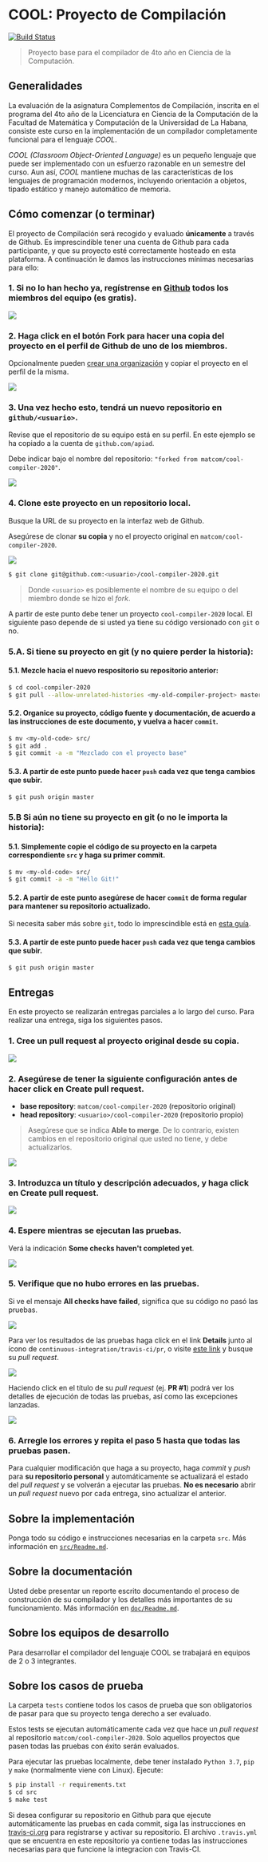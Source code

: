 # COOL: Proyecto de Compilación

<!-- Update the repository URL to your own -->
[![Build Status](https://travis-ci.org/matcom/cool-compiler-2020.svg?branch=master)](https://travis-ci.org/matcom/cool-compiler-2020)

> Proyecto base para el compilador de 4to año en Ciencia de la Computación.

## Generalidades

La evaluación de la asignatura Complementos de Compilación, inscrita en el programa del 4to año de la Licenciatura en Ciencia de la Computación de la Facultad de Matemática y Computación de la
Universidad de La Habana, consiste este curso en la implementación de un compilador completamente
funcional para el lenguaje _COOL_.

_COOL (Classroom Object-Oriented Language)_ es un pequeño lenguaje que puede ser implementado con un esfuerzo razonable en un semestre del curso. Aun así, _COOL_ mantiene muchas de las características de los lenguajes de programación modernos, incluyendo orientación a objetos, tipado estático y manejo automático de memoria.

## Cómo comenzar (o terminar)

El proyecto de Compilación será recogido y evaluado **únicamente** a través de Github. Es imprescindible tener una cuenta de Github para cada participante, y que su proyecto esté correctamente hosteado en esta plataforma. A continuación le damos las instrucciones mínimas necesarias para ello:

### 1. Si no lo han hecho ya, regístrense en [Github](https://github.com) todos los miembros del equipo (es gratis).

![](img/img1.png)

### 2. Haga click en el botón **Fork** para hacer una copia del proyecto en el perfil de Github de uno de los miembros.

Opcionalmente pueden [crear una organización](https://github.com/organizations/new) y copiar el proyecto en el perfil de la misma.

![](img/img2.png)

### 3. Una vez hecho esto, tendrá un nuevo repositorio en `github/<usuario>`.

Revise que el repositorio de su equipo está en su perfil.
En este ejemplo se ha copiado a la cuenta de `github.com/apiad`.

Debe indicar bajo el nombre del repositorio: `"forked from matcom/cool-compiler-2020"`.

![](img/img3.png)

### 4. Clone este proyecto en un repositorio local.

Busque la URL de su proyecto en la interfaz web de Github.

Asegúrese de clonar **su copia** y no el proyecto original en `matcom/cool-compiler-2020`.

![](img/img4.png)

```bash
$ git clone git@github.com:<usuario>/cool-compiler-2020.git
```

> Donde `<usuario>` es posiblemente el nombre de su equipo o del miembro donde se hizo el _fork_.

A partir de este punto debe tener un proyecto `cool-compiler-2020` local.
El siguiente paso depende de si usted ya tiene su código versionado con `git` o no.

### 5.A. Si tiene su proyecto en git (y no quiere perder la historia):

#### 5.1. Mezcle hacia el nuevo respositorio su repositorio anterior:

```bash
$ cd cool-compiler-2020
$ git pull --allow-unrelated-histories <my-old-compiler-project> master
```

#### 5.2. Organice su proyecto, código fuente y documentación, de acuerdo a las instrucciones de este documento, y vuelva a hacer `commit`.

```bash
$ mv <my-old-code> src/
$ git add .
$ git commit -a -m "Mezclado con el proyecto base"
```

#### 5.3. A partir de este punto puede hacer `push` cada vez que tenga cambios que subir.

```bash
$ git push origin master
```

### 5.B Si aún no tiene su proyecto en git (o no le importa la historia):

#### 5.1. Simplemente copie el código de su proyecto en la carpeta correspondiente `src` y haga su primer commit.

```bash
$ mv <my-old-code> src/
$ git commit -a -m "Hello Git!"
```

#### 5.2. A partir de este punto asegúrese de hacer `commit` de forma regular para mantener su repositorio actualizado.

Si necesita saber más sobre `git`, todo lo imprescindible está en [esta guía](doc/github-git-cheat-sheet.pdf).

#### 5.3. A partir de este punto puede hacer `push` cada vez que tenga cambios que subir.

```bash
$ git push origin master
```

## Entregas

En este proyecto se realizarán entregas parciales a lo largo del curso. Para realizar una entrega, siga los siguientes pasos.

### 1. Cree un pull request al proyecto original desde su copia.

![](img/img5.png)

### 2. Asegúrese de tener la siguiente configuración antes de hacer click en **Create pull request**.

- **base repository**: `matcom/cool-compiler-2020` (repositorio original)
- **head repository**: `<usuario>/cool-compiler-2020` (repositorio propio)

> Asegúrese que se indica **Able to merge**. De lo contrario, existen cambios en el repositorio original que usted no tiene, y debe actualizarlos.

![](img/img6.png)

### 3. Introduzca un título y descripción adecuados, y haga click en **Create pull request**.

![](img/img7.png)

### 4. Espere mientras se ejecutan las pruebas.

Verá la indicación **Some checks haven't completed yet**.

![](img/img8.png)

### 5. Verifique que no hubo errores en las pruebas.

Si ve el mensaje **All checks have failed**, significa que su código no pasó las pruebas.

![](img/img9.png)

Para ver los resultados de las pruebas haga click en el link **Details** junto al ícono de `continuous-integration/travis-ci/pr`, o visite [este link](https://travis-ci.org/matcom/cool-compiler-2020/pull_requests) y busque su _pull request_.

![](img/img11.png)

Haciendo click en el título de su _pull request_ (ej. **PR #1**) podrá ver los detalles de ejecución de todas las pruebas, así como las excepciones lanzadas.

![](img/img10.png)

### 6. Arregle los errores y repita el paso 5 hasta que todas las pruebas pasen.

Para cualquier modificación que haga a su proyecto, haga _commit_ y _push_ para **su repositorio personal** y automáticamente se actualizará el estado del _pull request_ y se volverán a ejecutar las pruebas. **No es necesario** abrir un _pull request_ nuevo por cada entrega, sino actualizar el anterior.

## Sobre la implementación

Ponga todo su código e instrucciones necesarias en la carpeta `src`. Más información en [`src/Readme.md`](src/Readme.md).

## Sobre la documentación

Usted debe presentar un reporte escrito documentando el proceso de construcción de su compilador y los detalles más importantes de su funcionamiento. Más información en [`doc/Readme.md`](doc/Readme.md).

## Sobre los equipos de desarrollo

Para desarrollar el compilador del lenguaje COOL se trabajará en equipos de 2 o 3 integrantes.

## Sobre los casos de prueba

La carpeta `tests` contiene todos los casos de prueba que son obligatorios de pasar para que su proyecto tenga derecho a ser evaluado.

Estos tests se ejecutan automáticamente cada vez que hace un _pull request_ al repositorio `matcom/cool-compiler-2020`. Solo aquellos proyectos que pasen todas las pruebas con éxito serán evaluados.

Para ejecutar las pruebas localmente, debe tener instalado `Python 3.7`, `pip` y `make` (normalmente viene con Linux). Ejecute:

```bash
$ pip install -r requirements.txt
$ cd src
$ make test
```

Si desea configurar su repositorio en Github para que ejecute automáticamente las pruebas en cada commit, siga las instrucciones en [travis-ci.org](https://travis-ci.org) para registrarse y activar su repositorio. El archivo `.travis.yml` que se encuentra en este repositorio ya contiene todas las instrucciones necesarias para que funcione la integracion con Travis-CI.
